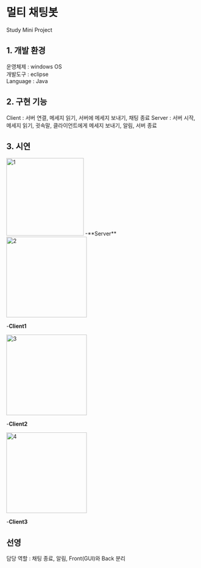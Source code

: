 # 멀티 채팅봇   

Study Mini Project


## 1. 개발 환경
운영체제 : windows OS   
개발도구 :  eclipse   
Language : Java   

## 2. 구현 기능
Client : 서버 연결, 메세지 읽기, 서버에 메세지 보내기, 채팅 종료
Server : 서버 시작, 메세지 읽기, 귓속말, 클라이언트에게 메세지 보내기, 알림, 서버 종료

## 3. 시연
<img width="203" alt="1" src="https://user-images.githubusercontent.com/74293481/116786187-49a2dc80-aad8-11eb-8def-6cb62f84eec5.PNG">   
-**Server**

<img width="211" alt="2" src="https://user-images.githubusercontent.com/74293481/116786189-4ad40980-aad8-11eb-84aa-aceadc5b0118.PNG">

-**Client1**

<img width="211" alt="3" src="https://user-images.githubusercontent.com/74293481/116786190-4ad40980-aad8-11eb-9f75-773f81409a50.PNG">

-**Client2**

<img width="211" alt="4" src="https://user-images.githubusercontent.com/74293481/116786192-4b6ca000-aad8-11eb-8036-dffc732d2273.PNG">

-**Client3**

## 선영   
담당 역할 : 채팅 종료, 알림, Front(GUI)와 Back 분리



